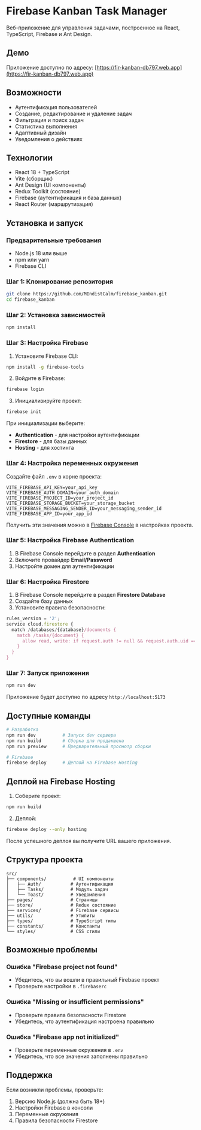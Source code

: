 # Firebase Kanban Task Manager

Веб-приложение для управления задачами, построенное на React, TypeScript, Firebase и Ant Design.

## Демо

Приложение доступно по адресу: [https://fir-kanban-db797.web.app](https://fir-kanban-db797.web.app)

## Возможности

- Аутентификация пользователей
- Создание, редактирование и удаление задач
- Фильтрация и поиск задач
- Статистика выполнения
- Адаптивный дизайн
- Уведомления о действиях

## Технологии

- React 18 + TypeScript
- Vite (сборщик)
- Ant Design (UI компоненты)
- Redux Toolkit (состояние)
- Firebase (аутентификация и база данных)
- React Router (маршрутизация)

## Установка и запуск

### Предварительные требования

- Node.js 18 или выше
- npm или yarn
- Firebase CLI

### Шаг 1: Клонирование репозитория

```bash
git clone https://github.com/MIndistCalm/firebase_kanban.git
cd firebase_kanban
```

### Шаг 2: Установка зависимостей

```bash
npm install
```

### Шаг 3: Настройка Firebase

1. Установите Firebase CLI:
```bash
npm install -g firebase-tools
```

2. Войдите в Firebase:
```bash
firebase login
```

3. Инициализируйте проект:
```bash
firebase init
```

При инициализации выберите:
- **Authentication** - для настройки аутентификации
- **Firestore** - для базы данных
- **Hosting** - для хостинга

### Шаг 4: Настройка переменных окружения

Создайте файл `.env` в корне проекта:

```env
VITE_FIREBASE_API_KEY=your_api_key
VITE_FIREBASE_AUTH_DOMAIN=your_auth_domain
VITE_FIREBASE_PROJECT_ID=your_project_id
VITE_FIREBASE_STORAGE_BUCKET=your_storage_bucket
VITE_FIREBASE_MESSAGING_SENDER_ID=your_messaging_sender_id
VITE_FIREBASE_APP_ID=your_app_id
```

Получить эти значения можно в [Firebase Console](https://console.firebase.google.com/) в настройках проекта.

### Шаг 5: Настройка Firebase Authentication

1. В Firebase Console перейдите в раздел **Authentication**
2. Включите провайдер **Email/Password**
3. Настройте домен для аутентификации

### Шаг 6: Настройка Firestore

1. В Firebase Console перейдите в раздел **Firestore Database**
2. Создайте базу данных
3. Установите правила безопасности:

```javascript
rules_version = '2';
service cloud.firestore {
  match /databases/{database}/documents {
    match /tasks/{document} {
      allow read, write: if request.auth != null && request.auth.uid == resource.data.userId;
    }
  }
}
```

### Шаг 7: Запуск приложения

```bash
npm run dev
```

Приложение будет доступно по адресу `http://localhost:5173`

## Доступные команды

```bash
# Разработка
npm run dev          # Запуск dev сервера
npm run build        # Сборка для продакшена
npm run preview      # Предварительный просмотр сборки

# Firebase
firebase deploy      # Деплой на Firebase Hosting
```

## Деплой на Firebase Hosting

1. Соберите проект:
```bash
npm run build
```

2. Деплой:
```bash
firebase deploy --only hosting
```

После успешного деплоя вы получите URL вашего приложения.

## Структура проекта

```
src/
├── components/          # UI компоненты
│   ├── Auth/           # Аутентификация
│   ├── Tasks/          # Модуль задач
│   └── Toast/          # Уведомления
├── pages/              # Страницы
├── store/              # Redux состояние
├── services/           # Firebase сервисы
├── utils/              # Утилиты
├── types/              # TypeScript типы
├── constants/          # Константы
└── styles/             # CSS стили
```

## Возможные проблемы

### Ошибка "Firebase project not found"
- Убедитесь, что вы вошли в правильный Firebase проект
- Проверьте настройки в `.firebaserc`

### Ошибка "Missing or insufficient permissions"
- Проверьте правила безопасности Firestore
- Убедитесь, что аутентификация настроена правильно

### Ошибка "Firebase app not initialized"
- Проверьте переменные окружения в `.env`
- Убедитесь, что все значения заполнены правильно

## Поддержка

Если возникли проблемы, проверьте:
1. Версию Node.js (должна быть 18+)
2. Настройки Firebase в консоли
3. Переменные окружения
4. Правила безопасности Firestore
